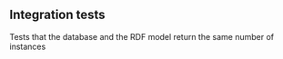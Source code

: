 ## Integration tests 
Tests that the database and the RDF model return the same number of instances
